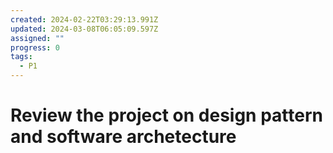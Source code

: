 ```yaml
---
created: 2024-02-22T03:29:13.991Z
updated: 2024-03-08T06:05:09.597Z
assigned: ""
progress: 0
tags:
  - P1
---
```


# Review the project on design pattern and software archetecture
